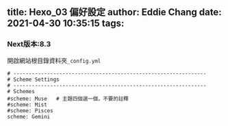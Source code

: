 title: Hexo_03 偏好設定
author: Eddie Chang
date: 2021-04-30 10:35:15
tags:
---
### Next版本:8.3

開啟網站根目錄資料夾`_config.yml`

```
# ---------------------------------------------------------------
# Scheme Settings
# ---------------------------------------------------------------
# Schemes
#scheme: Muse   # 主題四個選一個，不要的註釋
#scheme: Mist
#scheme: Pisces
scheme: Gemini
```